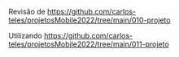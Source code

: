 
 Revisão de https://github.com/carlos-teles/projetosMobile2022/tree/main/010-projeto

 Utilizando https://github.com/carlos-teles/projetosMobile2022/tree/main/011-projeto
